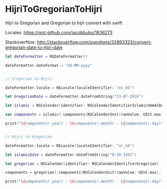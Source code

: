 # HijriToGregorianToHijri
Hijri to Gregorian and Gregorian to hijri convert with swift

Locales: https://gist.github.com/jacobbubu/1836273

Stackoverflow: http://stackoverflow.com/questions/32893323/convert-gregorian-date-to-hijri-date

```swift
let dateFormatter = NSDateFormatter()

dateFormatter.dateFormat = "dd-MM-yyyy"


// Gregorian to Hijri

dateFormatter.locale = NSLocale(localeIdentifier: "en_US")

let GregorianDate = dateFormatter.dateFromString("13-07-2016")

let islamic = NSCalendar(identifier: NSCalendarIdentifierIslamicUmmAlQura)

var components = islamic?.components(NSCalendarUnit(rawValue: UInt.max), fromDate: GregorianDate!)

print("\(components!.year) - \(components!.month) - \(components!.day)")


// Hijri to Gregorian

dateFormatter.locale = NSLocale(localeIdentifier: "ar_SA")

let islamicDate = dateFormatter.dateFromString("8-10-1437")

let gregorian = NSCalendar(identifier: NSCalendarIdentifierGregorian)

components = gregorian?.components(NSCalendarUnit(rawValue: UInt.max), fromDate: islamicDate!)

print("\(components!.year) - \(components!.month) - \(components!.day)")
```
